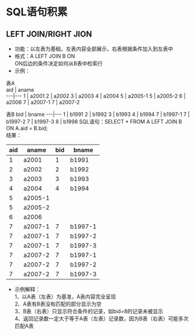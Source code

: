 # SQL语句积累
## LEFT JOIN/RIGHT JION
- 功能：以左表为基础，左表内容全部展示，右表根据条件加入到左表中
- 格式：A LEFT JOIN B ON  
ON后边的条件决定如何从B表中检索行
- 示例：  

表A  
aid | aname             
---|---
1 | a2001
2 | a2002
3 | a2003
4 | a2004
5 | a2005-1
5 | a2005-2
6 | a2006
7 | a2007-1
7 | a2007-2

表B
bid | bname
---|---
1 | b1991
2 | b1992
3 | b1993
4 | b1994
7 | b1997-1
7 | b1997-2
7 | b1997-3
8 | b1998
SQL语句：SELECT * FROM A LEFT JOIN B ON A.aid = B.bid;  
结果：

aid | aname | bid | bname
---|---|---|---
1 | a2001 | 1 | b1991
2 | a2002 | 2 | b1992
3 | a2003 | 3 | b1993
4 | a2004 | 4 | b1994
5 | a2005-1 |  | 
5 | a2005-2 |  | 
6 | a2006 |  | 
7 | a2007-1 | 7 | b1997-1
7 | a2007-1 | 7 | b1997-2
7 | a2007-1 | 7 | b1997-3
7 | a2007-2 | 7 | b1997-1
7 | a2007-2 | 7 | b1997-2
7 | a2007-2 | 7 | b1997-3
- 示例解释：  
1、以A表（左表）为基准，A表内容完全呈现  
2、A表有B表没有匹配的部分显示为空  
3、B表（右表）只显示符合条件的记录，如bid=8的记录未被显示  
4、返回记录数一定大于等于A表（左表）记录数，因为B表（右表）可能多次匹配A表  
